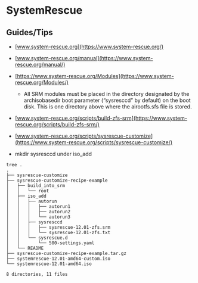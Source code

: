 # SystemRescue

## Guides/Tips

* [www.system-rescue.org](https://www.system-rescue.org/)
* [www.system-rescue.org/manual](https://www.system-rescue.org/manual/)
* [https://www.system-rescue.org/Modules](https://www.system-rescue.org/Modules/)
    * All SRM modules must be placed in the directory designated by the archisobasedir boot parameter (“sysresccd” by default) on the boot disk. This is one directory above where the airootfs.sfs file is stored.
* [www.system-rescue.org/scripts/build-zfs-srm](https://www.system-rescue.org/scripts/build-zfs-srm/)
* [www.system-rescue.org/scripts/sysrescue-customize](https://www.system-rescue.org/scripts/sysrescue-customize/)

* mkdir sysresccd under iso_add

```shell
tree .
.
├── sysrescue-customize
├── sysrescue-customize-recipe-example
│   ├── build_into_srm
│   │   └── root
│   ├── iso_add
│   │   ├── autorun
│   │   │   ├── autorun1
│   │   │   ├── autorun2
│   │   │   └── autorun3
│   │   ├── sysresccd
│   │   │   ├── sysrescue-12.01-zfs.srm
│   │   │   └── sysrescue-12.01-zfs.txt
│   │   └── sysrescue.d
│   │       └── 500-settings.yaml
│   └── README
├── sysrescue-customize-recipe-example.tar.gz
├── systemrescue-12.01-amd64-custom.iso
└── systemrescue-12.01-amd64.iso

8 directories, 11 files
```